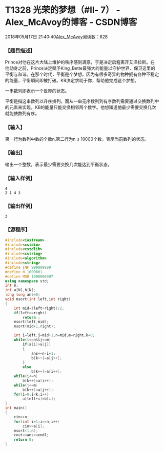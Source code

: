 # T1328 光荣的梦想（#Ⅱ- 7） - Alex_McAvoy的博客 - CSDN博客





2018年05月17日 21:40:40[Alex_McAvoy](https://me.csdn.net/u011815404)阅读数：828








### 【题目描述】



Prince对他在这片大陆上维护的秩序感到满意，于是决定启程离开艾泽拉斯。在他动身之前，Prince决定赋予King_Bette最强大的能量以守护世界、保卫这里的平衡与和谐。在那个时代，平衡是个梦想。因为有很多奇异的物种拥有各种不稳定的能量，平衡瞬间即被打破。KB决定求助于你，帮助他完成这个梦想。

一串数列即表示一个世界的状态。

平衡是指这串数列以升序排列。而从一串无序数列到有序数列需要通过交换数列中的元素来实现。KB的能量只能交换相邻两个数字。他想知道他最少需要交换几次就能使数列有序。

### 【输入】

第一行为数列中数的个数n,第二行为n ≤ 10000个数。表示当前数列的状态。

### 【输出】

输出一个整数，表示最少需要交换几次能达到平衡状态。

### 【输入样例】

```
4
2 1 4 3
```

### 【输出样例】
`2`
### 【源程序】

```cpp
#include<iostream>
#include<cstdio>
#include<cstdlib>
#include<cstring>
#include<algorithm>
#include<string>
#define INF 999999999
#define N 1000001
#define MOD 1000000007
using namespace std;
int n;
int a[N],b[N];
long long ans=0;
void msort(int left,int right)
{
    int mid=(left+right)/2;
    if(left>=right)
        return ;
    msort(left,mid);
    msort(mid+1,right);

    int i=left,j=mid+1,n=mid,m=right,k=0;
    while(i<=n&&j<=m)
        if(a[i]>a[j])
        {
            ans+=n-i+1;
            b[k++]=a[j++];
        }
        else
            b[k++]=a[i++];
    while(i<=n)
        b[k++]=a[i++];
    while(j<=m)
        b[k++]=a[j++];
    for(i=0;i<k;i++)
        a[left+i]=b[i];
}
int main()
{
    cin>>n;
    for(int i=1;i<=n;i++)
        cin>>a[i];
    msort(1,n);
    cout<<ans<<endl;
    return 0;
}
```



